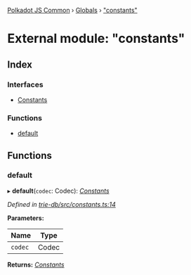 [Polkadot JS Common](../README.md) › [Globals](../globals.md) › ["constants"](_constants_.md)

# External module: "constants"

## Index

### Interfaces

* [Constants](../interfaces/_constants_.constants.md)

### Functions

* [default](_constants_.md#default)

## Functions

###  default

▸ **default**(`codec`: Codec): *[Constants](../interfaces/_constants_.constants.md)*

*Defined in [trie-db/src/constants.ts:14](https://github.com/polkadot-js/common/blob/241febb7/packages/trie-db/src/constants.ts#L14)*

**Parameters:**

Name | Type |
------ | ------ |
`codec` | Codec |

**Returns:** *[Constants](../interfaces/_constants_.constants.md)*
